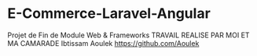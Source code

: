 # E-Commerce-Laravel-Angular
Projet de Fin de Module Web &amp; Frameworks
TRAVAIL REALISE PAR MOI ET MA CAMARADE Ibtissam Aoulek  https://github.com/Aoulek
